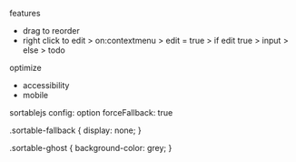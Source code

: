 features
- drag to reorder
- right click to edit > on:contextmenu > edit = true > if edit true > input > else > todo

optimize
- accessibility
- mobile

sortablejs config:
  option forceFallback: true

  .sortable-fallback {
    display: none;
    }
    
  .sortable-ghost {
    background-color: grey;
    }